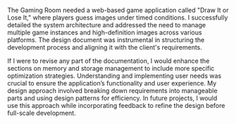 The Gaming Room needed a web-based game application called "Draw It or Lose It," where players guess images under timed conditions. I successfully detailed the system architecture and addressed the need to manage multiple game instances and high-definition images across various platforms. The design document was instrumental in structuring the development process and aligning it with the client's requirements.

If I were to revise any part of the documentation, I would enhance the sections on memory and storage management to include more specific optimization strategies. Understanding and implementing user needs was crucial to ensure the application’s functionality and user experience. My design approach involved breaking down requirements into manageable parts and using design patterns for efficiency. In future projects, I would use this approach while incorporating feedback to refine the design before full-scale development.
